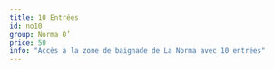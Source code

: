 ```yaml
---
title: 10 Entrées
id: no10
group: Norma O’
price: 50
info: "Accès à la zone de baignade de La Norma avec 10 entrées"
---
```

